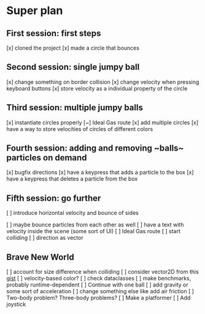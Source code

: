 # Super plan

## First session: first steps

[x] cloned the project
[x] made a circle that bounces

## Second session: single jumpy ball

[x] change something on border collision
[x] change velocity when pressing keyboard buttons
[x] store velocity as a individual property of the circle

## Third session: multiple jumpy balls

[x] instantiate circles properly
[~] Ideal Gas route
    [x] add multiple circles
    [x] have a way to store velocities of circles of different colors

## Fourth session: adding and removing ~balls~ particles on demand

[x] bugfix directions
[x] have a keypress that adds a particle to the box
[x] have a keypress that deletes a particle from the box

## Fifth session: go further

[ ] introduce horizontal velocity and bounce of sides

[ ] maybe bounce particles from each other as well
[ ] have a text with velocity inside the scene (some sort of UI)
[ ] Ideal Gas route
    [ ] start colliding
    [ ] direction as vector

## Brave New World

[ ] account for size difference when colliding
[ ] consider vector2D from this [gist](https://gist.github.com/RazorNd/3b8d3b906514bcd60055020efb8e8eb2)
[ ] velocity-based color?
    [ ] check dataclasses
    [ ] make benchmarks, probably runtime-dependent
[ ] Continue with one ball
    [ ] add gravity or some sort of acceleration
    [ ] change something else like add air friction
[ ] Two-body problem? Three-body problems?
[ ] Make a platformer
[ ] Add joystick
